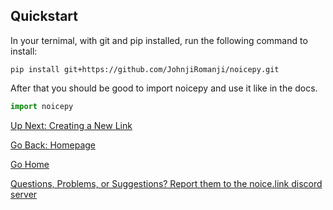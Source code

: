## Quickstart

In your ternimal, with git and pip installed, run the following command to install: 
```
pip install git+https://github.com/JohnjiRomanji/noicepy.git
```

After that you should be good to import noicepy and use it like in the docs. 
```py
import noicepy
```

[Up Next: Creating a New Link](https://johnjiromanji.github.io/noicepy/create)

[Go Back: Homepage](https://johnjiromanji.github.io/noicepy)

[Go Home](https://johnjiromanji.github.io/noicepy)

[Questions, Problems, or Suggestions? Report them to the noice.link discord server](https://discord.com/invite/879kJMUgGP)
